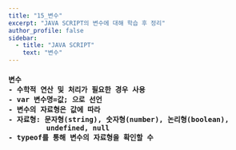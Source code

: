 ```yaml
---
title: "15_변수"
excerpt: "JAVA SCRIPT의 변수에 대해 학습 후 정리"
author_profile: false
sidebar:
  - title: "JAVA SCRIPT"
    text: "변수"
---
```

<h4>
<pre>
변수
- 수학적 연산 및 처리가 필요한 경우 사용
- var 변수명=값; 으로 선언
- 변수의 자료형은 값에 따라 
- 자료형: 문자형(string), 숫자형(number), 논리형(boolean),
         undefined, null
- typeof를 통해 변수의 자료형을 확인할 수 
